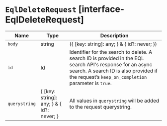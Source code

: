 # `EqlDeleteRequest` [interface-EqlDeleteRequest]

| Name | Type | Description |
| - | - | - |
| `body` | string | ({ [key: string]: any; } & { id?: never; }) | All values in `body` will be added to the request body. |
| `id` | [Id](./Id.md) | Identifier for the search to delete. A search ID is provided in the EQL search API's response for an async search. A search ID is also provided if the request’s `keep_on_completion` parameter is `true`. |
| `querystring` | { [key: string]: any; } & { id?: never; } | All values in `querystring` will be added to the request querystring. |
